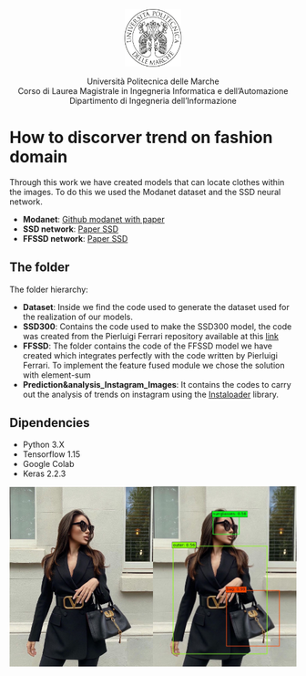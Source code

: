 <p align="center">
<img src="./examples/logo.gif" width="20%">
</p>
<p align="center"> Università Politecnica delle Marche <br>
Corso di Laurea Magistrale in Ingegneria Informatica e dell’Automazione <br>
Dipartimento di Ingegneria dell’Informazione </p>



# How to discorver trend on fashion domain
  
Through this work we have created models that can locate clothes within the images. To do this we used the Modanet dataset and the SSD neural network.

 - **Modanet**: [Github modanet with paper](https://github.com/eBay/modanet)
 - **SSD network**: [Paper SSD](https://arxiv.org/abs/1512.02325)
 - **FFSSD network**: [Paper SSD](https://arxiv.org/ftp/arxiv/papers/1709/1709.05054.pdf)

## The folder

The folder hierarchy:

 - **Dataset**:   Inside we find the code used to generate the dataset used for the realization of our models.
 - **SSD300**: Contains the code used to make the SSD300 model, the code was created from the Pierluigi Ferrari repository available at this [link](https://github.com/pierluigiferrari/ssd_keras)
 - **FFSSD**:   The folder contains the code of the FFSSD model we have created which integrates perfectly with the code written by Pierluigi Ferrari. To implement the feature fused module we chose the solution with element-sum
 - **Prediction&analysis_Instagram_Images**:   It contains the codes to carry out the analysis of trends on instagram using the [Instaloader](https://instaloader.github.io/) library.

## Dipendencies

 - Python 3.X
 - Tensorflow 1.15
 - Google Colab
 - Keras 2.2.3

<img src="./examples/original/2020-07-04_09-44-53_UTC.jpg" width="50%"><img src="./examples/2020-07-04_09-44-53_UTC.jpg" width="50%">
